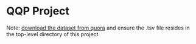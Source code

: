 # QQP Project

Note: [download the dataset from quora](https://quoradata.quora.com/First-Quora-Dataset-Release-Question-Pairs) and ensure the .tsv file resides in the top-level directory of this project